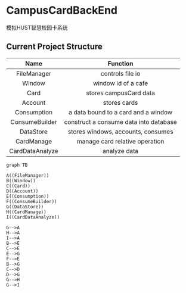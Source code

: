 # CampusCardBackEnd
 模拟HUST智慧校园卡系统

## Current Project Structure
|      Name       |                Function                |
|:---------------:|:--------------------------------------:|
|   FileManager   |            controls file io            |
|     Window      |          window id of a cafe           |
|      Card       |         stores campusCard data         |
|     Account     |              stores cards              |
|   Consumption   |  a data bound to a card and a window   |
| ConsumeBuilder  | construct a consume data into database |
|    DataStore    |   stores windows, accounts, consumes   |
|   CardManage    |     manage card relative operation     |
| CardDataAnalyze |              analyze data              |

```mermaid
graph TB

A((FileManager))
B((Window))
C((Card))
D((Account))
E((Consumption))
F((ConsumeBuilder))
G((DataStore))
H((CardManage))
I((CardDataAnalyze))

G-->A
H-->A
I-->A
B-->E
C-->E
E-->G
F-->E
B-->G
C-->D
D-->G
G-->H
G-->I

```

